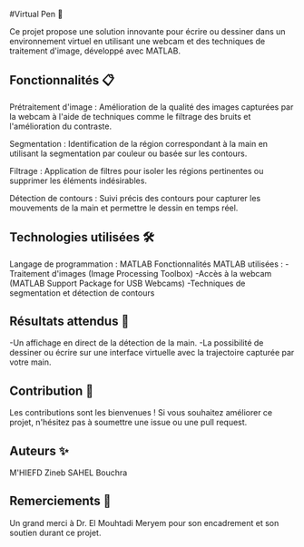 
#Virtual Pen 🎨

Ce projet propose une solution innovante pour écrire ou dessiner dans un environnement virtuel en utilisant une webcam et des techniques de traitement d'image, développé avec MATLAB.

<h2>Fonctionnalités 📋</h2>

Prétraitement d'image : Amélioration de la qualité des images capturées par la webcam à l'aide de techniques comme le filtrage des bruits et l'amélioration du contraste.

Segmentation : Identification de la région correspondant à la main en utilisant la segmentation par couleur ou basée sur les contours.

Filtrage : Application de filtres pour isoler les régions pertinentes ou supprimer les éléments indésirables.

Détection de contours : Suivi précis des contours pour capturer les mouvements de la main et permettre le dessin en temps réel.

<h2>Technologies utilisées 🛠️</h2>
Langage de programmation : MATLAB
Fonctionnalités MATLAB utilisées : -Traitement d'images (Image Processing Toolbox)
                                   -Accès à la webcam (MATLAB Support Package for USB Webcams)
                                   -Techniques de segmentation et détection de contours

<h2>Résultats attendus 🎯</h2>

-Un affichage en direct de la détection de la main.
-La possibilité de dessiner ou écrire sur une interface virtuelle avec la trajectoire capturée par votre main.

<h2>Contribution 🤝</h2>

Les contributions sont les bienvenues ! Si vous souhaitez améliorer ce projet, n'hésitez pas à soumettre une issue ou une pull request.

<h2>Auteurs ✨</h2>

M'HIEFD Zineb
SAHEL Bouchra

<h2>Remerciements 💐</h2>

Un grand merci à Dr. El Mouhtadi Meryem pour son encadrement et son soutien durant ce projet.
